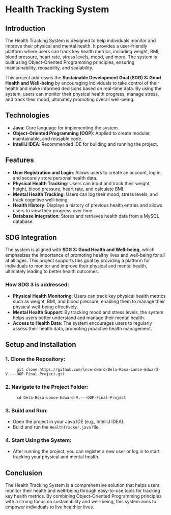 # Health Tracking System

## Introduction

The Health Tracking System is designed to help individuals monitor and improve their physical and mental health. It provides a user-friendly platform where users can track key health metrics, including weight, BMI, blood pressure, heart rate, stress levels, mood, and more. The system is built using Object-Oriented Programming principles, ensuring maintainability, reusability, and scalability.

This project addresses the **Sustainable Development Goal (SDG) 3: Good Health and Well-being** by encouraging individuals to take control of their health and make informed decisions based on real-time data. By using the system, users can monitor their physical health progress, manage stress, and track their mood, ultimately promoting overall well-being.

## Technologies

- **Java**: Core language for implementing the system.
- **Object-Oriented Programming (OOP)**: Applied to create modular, maintainable, and reusable code.
- **IntelliJ IDEA**: Recommended IDE for building and running the project.

## Features

- **User Registration and Login**: Allows users to create an account, log in, and securely store personal health data.
- **Physical Health Tracking**: Users can input and track their weight, height, blood pressure, heart rate, and calculate BMI.
- **Mental Health Tracking**: Users can log their mood, stress levels, and track cognitive well-being.
- **Health History**: Displays a history of previous health entries and allows users to view their progress over time.
- **Database Integration**: Stores and retrieves health data from a MySQL database.

## SDG Integration

The system is aligned with **SDG 3: Good Health and Well-being**, which emphasizes the importance of promoting healthy lives and well-being for all at all ages. This project supports this goal by providing a platform for individuals to monitor and improve their physical and mental health, ultimately leading to better health outcomes.

### How SDG 3 is addressed:
- **Physical Health Monitoring**: Users can track key physical health metrics such as weight, BMI, and blood pressure, enabling them to manage their physical well-being effectively.
- **Mental Health Support**: By tracking mood and stress levels, the system helps users better understand and manage their mental health.
- **Access to Health Data**: The system encourages users to regularly assess their health data, promoting proactive health management.

## Setup and Installation

### 1. **Clone the Repository**:
         git clone https://github.com/lnce-dward/Dela-Rosa-Lance-Edward-V.---OOP-Final-Project.git


### 2. **Navigate to the Project Folder**:
         cd Dela-Rosa-Lance-Edward-V.---OOP-Final-Project

### 3. **Build and Run**:
- Open the project in your Java IDE (e.g., IntelliJ IDEA).
- Build and run the `HealthTracker.java` file.

### 4. **Start Using the System**:
- After running the project, you can register a new user or log in to start tracking your physical and mental health.

## Conclusion

The Health Tracking System is a comprehensive solution that helps users monitor their health and well-being through easy-to-use tools for tracking key health metrics. By combining Object-Oriented Programming principles with a strong focus on sustainability and well-being, this system aims to empower individuals to live healthier lives.


         
